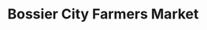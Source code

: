 ---
title: "Bossier City Farmers Market"
url: /bossier-city/bossier-city-farmers-market/
shop: farm
---
